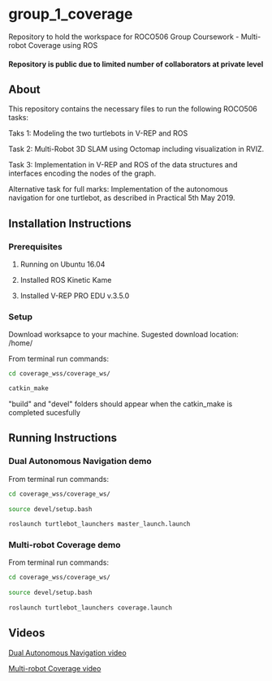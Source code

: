 # group_1_coverage
Repository to hold the workspace for ROCO506 Group Coursework - Multi-robot Coverage using ROS

#### Repository is public due to limited number of collaborators at private level

## About
This repository contains the necessary files to run the following ROCO506 tasks:

Taks 1: Modeling the two turtlebots in V-REP and ROS

Task 2: Multi-Robot 3D SLAM using Octomap including visualization in RVIZ.

Task 3: Implementation in V-REP and ROS of the data structures and interfaces encoding the nodes of the graph. 

Alternative task for full marks: Implementation of the autonomous navigation for one turtlebot, as described in Practical 5th May 2019.

## Installation Instructions

### Prerequisites
1. Running on Ubuntu 16.04

2. Installed ROS Kinetic Kame

3. Installed V-REP PRO EDU v.3.5.0

### Setup
Download worksapce to your machine. Sugested download location: /home/

From terminal run commands:
```bash
cd coverage_wss/coverage_ws/

catkin_make
```

"build" and "devel" folders should appear when the catkin_make is completed sucesfully

## Running Instructions

### Dual Autonomous Navigation demo
From terminal run commands:
  
```bash
cd coverage_wss/coverage_ws/
  
source devel/setup.bash
 
roslaunch turtlebot_launchers master_launch.launch
```

### Multi-robot Coverage demo
From terminal run commands:
 
```bash 
cd coverage_wss/coverage_ws/
  
source devel/setup.bash
  
roslaunch turtlebot_launchers coverage.launch
```

## Videos

[Dual Autonomous Navigation video](https://www.youtube.com/watch?v=ZRH_pJarqpo)

[Multi-robot Coverage video](https://www.youtube.com/watch?v=m6F9Eu0oMMM)

